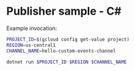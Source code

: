 # Publisher sample - C#

Example invocation:

```sh
PROJECT_ID=$(gcloud config get-value project)
REGION=us-central1
CHANNEL_NAME=hello-custom-events-channel

dotnet run $PROJECT_ID $REGION $CHANNEL_NAME
```
